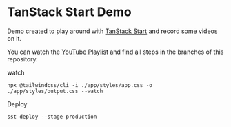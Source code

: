 # TanStack Start Demo

Demo created to play around with [TanStack Start](https://tanstack.com/start/latest) and record some videos on it.

You can watch the [YouTube Playlist](https://www.youtube.com/playlist?list=PLOQjd5dsGSxIEKFg4dnSQ4zQkmTktfszp) and find all steps in the branches of this repository.

watch

```
npx @tailwindcss/cli -i ./app/styles/app.css -o ./app/styles/output.css --watch
```

Deploy

```
sst deploy --stage production
```
